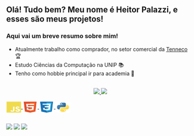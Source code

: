 ## Olá! Tudo bem? Meu nome é Heitor Palazzi, e esses são meus projetos!
### Aqui vai um breve resumo sobre mim!

- Atualmente trabalho como comprador, no setor comercial da <a href = "https://www.linkedin.com/company/tenneco/mycompany/verification/">Tenneco</a> 🏆
- Estudo Ciências da Computação na UNIP 📚
- Tenho como hobbie principal ir para academia 🦾 

<br>
<div align="center">
  <a href="https://github.com/HPalazzi">
  <img height="180em" src="https://github-readme-stats.vercel.app/api?username=HPalazzi&show_icons=true&theme=tokyonight&include_all_commits=true&count_private=true"/>
  <img height="180em" src="https://github-readme-stats.vercel.app/api/top-langs/?username=HPalazzi&layout=compact&langs_count=7&theme=tokyonight"/>
</div>
<div style="display: inline_block" align="justify"><br>
  <img align="center" alt="Rafa-Js" height="30" width="40" src="https://raw.githubusercontent.com/devicons/devicon/master/icons/javascript/javascript-plain.svg">
  <img align="center" alt="Rafa-HTML" height="30" width="40" src="https://raw.githubusercontent.com/devicons/devicon/master/icons/html5/html5-original.svg">
  <img align="center" alt="Rafa-CSS" height="30" width="40" src="https://raw.githubusercontent.com/devicons/devicon/master/icons/css3/css3-original.svg">
  <img align="center" alt="Rafa-Python" height="30" width="40" src="https://raw.githubusercontent.com/devicons/devicon/master/icons/python/python-original.svg">
</div>

## 

<div> 
  <a href="https://www.instagram.com/palazzi__/" target="_blank"><img src="https://img.shields.io/badge/-Instagram-%23E4405F?style=for-the-badge&logo=instagram&logoColor=white" target="_blank"></a>
  <a href = "mailto:heitorpalazzi@gmail.com"><img src="https://img.shields.io/badge/-Gmail-%23333?style=for-the-badge&logo=gmail&logoColor=white" target="_blank"></a>
  <a href="https://www.linkedin.com/in/heitor-palazzi-7262701bb" target="_blank"><img src="https://img.shields.io/badge/-LinkedIn-%230077B5?style=for-the-badge&logo=linkedin&logoColor=white" target="_blank"></a> 
</div>
